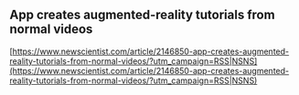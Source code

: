 ## App creates augmented-reality tutorials from normal videos
  
  [https://www.newscientist.com/article/2146850-app-creates-augmented-reality-tutorials-from-normal-videos/?utm_campaign=RSS|NSNS](https://www.newscientist.com/article/2146850-app-creates-augmented-reality-tutorials-from-normal-videos/?utm_campaign=RSS|NSNS)